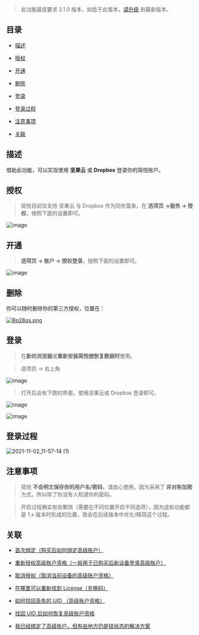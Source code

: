 >  此功能最低要求 2.1.0 版本，如低于此版本，[请升级](https://simpread.pro) 到最新版本。

目录
---

- [描述](#描述)

- [授权](#授权)

- [开通](#开通)

- [删除](#删除)

- [登录](#登录)

- [登录过程](#登录过程)

- [注意事项](#注意事项)

- [关联](#关联)

描述
---

借助此功能，可以实现使用 **坚果云** 或 **Dropbox** 登录你的简悦账户。

授权
---

> 简悦目前仅支持 坚果云 与 Dropbox 作为同步盘来，在 **选项页 →服务 → 授权**，按照下面的设置即可。

![image](https://user-images.githubusercontent.com/81074/139782099-69181c49-6687-4c77-8916-4e9e1efd9791.png)

开通
---

> **选项页 → 账户 → 授权登录**，按照下面的设置即可。

![image](https://user-images.githubusercontent.com/81074/139782413-6121770b-49e6-4206-bf3a-fecb5295bfdc.png)


删除
---

你可以随时删除你的第三方授权，位置在：

[![Bq28qs.png](https://s1.ax1x.com/2020/11/10/Bq28qs.png)](https://imgchr.com/i/Bq28qs)


登录
---

> 在**新的浏览器**或**重新安装简悦想恢复数据时**使用。

> 选项页 → 右上角

![image](https://user-images.githubusercontent.com/81074/139784228-bba13a6c-1b55-4fde-88e9-e0fde8bdc7ca.png)

> 打开后会有下图的界面，使用坚果云或 Dropbox 登录即可。

![image](https://user-images.githubusercontent.com/81074/139784299-61426f4a-f9ff-4a73-bcad-7d7fc2880f16.png)

![image](https://user-images.githubusercontent.com/81074/131615478-7c7559f7-0b3a-4398-822d-78269eb10d93.png)


登录过程
---

![2021-11-02_11-57-14 (1)](https://user-images.githubusercontent.com/81074/139788669-5a8f895c-b769-451c-8556-57b80e17de5e.gif)


注意事项
---

> 简悦 **不会明文保存你的用户名/密码**，请放心使用，因为采用了 **非对称加密** 方式，所以除了你没有人知道你的密码。


> 开启过程确实有些繁琐（需要在不同位置开启不同选项），因为这些功能都是 1.x 版本时形成的位置，我会在后续版本中优化/精简这个过程。


关联
---

- [首次绑定（购买后如何绑定高级账户）](https://www.yuque.com/kenshin/simpread/sqdl46)

- [重新授权高级账户资格（一般用于已购买后新设备登录高级账户）](https://www.yuque.com/kenshin/simpread/sw4m21)

- [取消授权（取消当前设备的高级账户资格）](https://www.yuque.com/kenshin/simpread/hdcwoq)

- [在哪里可以重新找到 License（兑换码）](https://www.yuque.com/kenshin/simpread/hgvw56)

- [如何找回丢失的 UID （高级账户资格）](https://www.yuque.com/kenshin/simpread/bvcunx)

- [找回 UID 后如何恢复高级账户资格](https://www.yuque.com/kenshin/simpread/pkq3d1)

- [我已经绑定了高级账户，但有些地方仍是锁状态的解决方案](https://www.yuque.com/kenshin/simpread/ga970q)